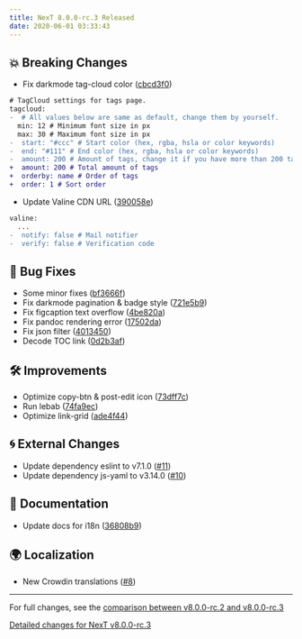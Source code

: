 ```yaml
---
title: NexT 8.0.0-rc.3 Released
date: 2020-06-01 03:33:43
---
```


## 💥 Breaking Changes

- Fix darkmode tag-cloud color ([cbcd3f0](https://github.com/next-theme/hexo-theme-next/commit/cbcd3f04abfbc15c82f1cf430eca15591015fadc))
```diff
# TagCloud settings for tags page.
tagcloud:
-  # All values below are same as default, change them by yourself.
  min: 12 # Minimum font size in px
  max: 30 # Maximum font size in px
-  start: "#ccc" # Start color (hex, rgba, hsla or color keywords)
-  end: "#111" # End color (hex, rgba, hsla or color keywords)
-  amount: 200 # Amount of tags, change it if you have more than 200 tags
+  amount: 200 # Total amount of tags
+  orderby: name # Order of tags
+  order: 1 # Sort order
```
- Update Valine CDN URL ([390058e](https://github.com/next-theme/hexo-theme-next/commit/390058e8a118f08a62e70350d0b6fcbab1f33c53))
```diff
valine:
  ...
-  notify: false # Mail notifier
-  verify: false # Verification code
```

## 🐞 Bug Fixes

- Some minor fixes ([bf3666f](https://github.com/next-theme/hexo-theme-next/commit/bf3666fd19ac45053dc79ad1e4a53cfe94c60966))
- Fix darkmode pagination & badge style ([721e5b9](https://github.com/next-theme/hexo-theme-next/commit/721e5b9bd405c6311abd82d40e141ec1ca49dd58))
- Fix figcaption text overflow ([4be820a](https://github.com/next-theme/hexo-theme-next/commit/4be820a49f193e95c647c831353c6489ebee829d))
- Fix pandoc rendering error ([17502da](https://github.com/next-theme/hexo-theme-next/commit/17502dacf4b38ba3ef3dd21852e4d05f12e6a01a))
- Fix json filter ([4013450](https://github.com/next-theme/hexo-theme-next/commit/401345040333e2975d415b3a6b2058f25369bd43))
- Decode TOC link ([0d2b3af](https://github.com/next-theme/hexo-theme-next/commit/0d2b3af50b3b597fb3d0ecd6a6ffdfbf6b92745b))

## 🛠 Improvements

- Optimize copy-btn & post-edit icon ([73dff7c](https://github.com/next-theme/hexo-theme-next/commit/73dff7cb8577ae1fa06a64779495efe4d86ecff5))
- Run lebab ([74fa9ec](https://github.com/next-theme/hexo-theme-next/commit/74fa9ecc05f9b88c582f451d9beb4d92f9843a38))
- Optimize link-grid ([ade4f44](https://github.com/next-theme/hexo-theme-next/commit/ade4f44faa40abb5ed5eb56d30dc21fc3e60f20b))

## 🌀 External Changes

- Update dependency eslint to v7.1.0 ([#11](https://github.com/next-theme/hexo-theme-next/pull/11))
- Update dependency js-yaml to v3.14.0 ([#10](https://github.com/next-theme/hexo-theme-next/pull/10))

## 📖 Documentation

- Update docs for i18n ([36808b9](https://github.com/next-theme/hexo-theme-next/commit/36808b95ea694cfae34f01e1925cef786fb2a94e))

## 🌍 Localization

- New Crowdin translations ([#8](https://github.com/next-theme/hexo-theme-next/pull/8))

***

For full changes, see the [comparison between v8.0.0-rc.2 and v8.0.0-rc.3](https://github.com/next-theme/hexo-theme-next/compare/v8.0.0-rc.2...v8.0.0-rc.3)

[Detailed changes for NexT v8.0.0-rc.3](https://github.com/next-theme/hexo-theme-next/releases/tag/v8.0.0-rc.3)
